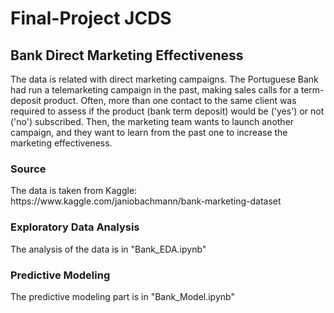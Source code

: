 # Final-Project JCDS
<h2>Bank Direct Marketing Effectiveness</h2>

The data is related with direct marketing campaigns. 
The Portuguese Bank had run a telemarketing campaign in the past, making sales calls for a term-deposit product. 
Often, more than one contact to the same client was required to assess if the product (bank term deposit) would be ('yes') or not ('no') subscribed.
Then, the marketing team wants to launch another campaign, and they want to learn from the past one to increase the marketing effectiveness.

<h3>Source</h3>
The data is taken from Kaggle: https://www.kaggle.com/janiobachmann/bank-marketing-dataset

<h3>Exploratory Data Analysis</h3>
The analysis of the data is in "Bank_EDA.ipynb"

<h3>Predictive Modeling</h3>
The predictive modeling part is in "Bank_Model.ipynb"
